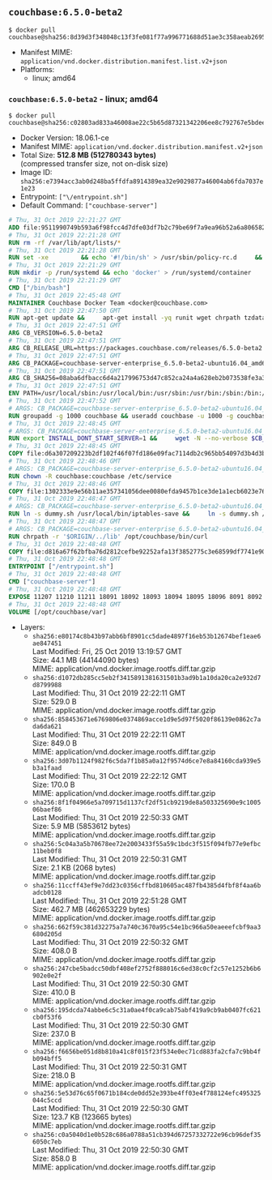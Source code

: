 ## `couchbase:6.5.0-beta2`

```console
$ docker pull couchbase@sha256:8d39d3f348048c13f3fe081f77a996771688d51ae3c358aeab2695675977fe86
```

-	Manifest MIME: `application/vnd.docker.distribution.manifest.list.v2+json`
-	Platforms:
	-	linux; amd64

### `couchbase:6.5.0-beta2` - linux; amd64

```console
$ docker pull couchbase@sha256:c02803ad833a46008ae22c5b65d87321342206ee8c792767e5bdeedc25ada6b3
```

-	Docker Version: 18.06.1-ce
-	Manifest MIME: `application/vnd.docker.distribution.manifest.v2+json`
-	Total Size: **512.8 MB (512780343 bytes)**  
	(compressed transfer size, not on-disk size)
-	Image ID: `sha256:e7394acc3ab0d248ba5ffdfa8914389ea32e9029877a46004ab6fda7037e1e23`
-	Entrypoint: `["\/entrypoint.sh"]`
-	Default Command: `["couchbase-server"]`

```dockerfile
# Thu, 31 Oct 2019 22:21:27 GMT
ADD file:9511990749b593a6f98fcc4d7dfe03df7b2c79be69f7a9ea96b52a6a8065829d in / 
# Thu, 31 Oct 2019 22:21:28 GMT
RUN rm -rf /var/lib/apt/lists/*
# Thu, 31 Oct 2019 22:21:28 GMT
RUN set -xe 		&& echo '#!/bin/sh' > /usr/sbin/policy-rc.d 	&& echo 'exit 101' >> /usr/sbin/policy-rc.d 	&& chmod +x /usr/sbin/policy-rc.d 		&& dpkg-divert --local --rename --add /sbin/initctl 	&& cp -a /usr/sbin/policy-rc.d /sbin/initctl 	&& sed -i 's/^exit.*/exit 0/' /sbin/initctl 		&& echo 'force-unsafe-io' > /etc/dpkg/dpkg.cfg.d/docker-apt-speedup 		&& echo 'DPkg::Post-Invoke { "rm -f /var/cache/apt/archives/*.deb /var/cache/apt/archives/partial/*.deb /var/cache/apt/*.bin || true"; };' > /etc/apt/apt.conf.d/docker-clean 	&& echo 'APT::Update::Post-Invoke { "rm -f /var/cache/apt/archives/*.deb /var/cache/apt/archives/partial/*.deb /var/cache/apt/*.bin || true"; };' >> /etc/apt/apt.conf.d/docker-clean 	&& echo 'Dir::Cache::pkgcache ""; Dir::Cache::srcpkgcache "";' >> /etc/apt/apt.conf.d/docker-clean 		&& echo 'Acquire::Languages "none";' > /etc/apt/apt.conf.d/docker-no-languages 		&& echo 'Acquire::GzipIndexes "true"; Acquire::CompressionTypes::Order:: "gz";' > /etc/apt/apt.conf.d/docker-gzip-indexes 		&& echo 'Apt::AutoRemove::SuggestsImportant "false";' > /etc/apt/apt.conf.d/docker-autoremove-suggests
# Thu, 31 Oct 2019 22:21:29 GMT
RUN mkdir -p /run/systemd && echo 'docker' > /run/systemd/container
# Thu, 31 Oct 2019 22:21:29 GMT
CMD ["/bin/bash"]
# Thu, 31 Oct 2019 22:45:48 GMT
MAINTAINER Couchbase Docker Team <docker@couchbase.com>
# Thu, 31 Oct 2019 22:47:50 GMT
RUN apt-get update &&     apt-get install -yq runit wget chrpath tzdata     lsof lshw sysstat net-tools numactl bzip2 &&     apt-get autoremove && apt-get clean &&     rm -rf /var/lib/apt/lists/* /tmp/* /var/tmp/*
# Thu, 31 Oct 2019 22:47:51 GMT
ARG CB_VERSION=6.5.0-beta2
# Thu, 31 Oct 2019 22:47:51 GMT
ARG CB_RELEASE_URL=https://packages.couchbase.com/releases/6.5.0-beta2
# Thu, 31 Oct 2019 22:47:51 GMT
ARG CB_PACKAGE=couchbase-server-enterprise_6.5.0-beta2-ubuntu16.04_amd64.deb
# Thu, 31 Oct 2019 22:47:51 GMT
ARG CB_SHA256=08aba6dfbacc6d4a217996753d47c852ca24a4a628eb2b073538fe3a3c9ccbc4
# Thu, 31 Oct 2019 22:47:51 GMT
ENV PATH=/usr/local/sbin:/usr/local/bin:/usr/sbin:/usr/bin:/sbin:/bin:/opt/couchbase/bin:/opt/couchbase/bin/tools:/opt/couchbase/bin/install
# Thu, 31 Oct 2019 22:47:52 GMT
# ARGS: CB_PACKAGE=couchbase-server-enterprise_6.5.0-beta2-ubuntu16.04_amd64.deb CB_RELEASE_URL=https://packages.couchbase.com/releases/6.5.0-beta2 CB_SHA256=08aba6dfbacc6d4a217996753d47c852ca24a4a628eb2b073538fe3a3c9ccbc4 CB_VERSION=6.5.0-beta2
RUN groupadd -g 1000 couchbase && useradd couchbase -u 1000 -g couchbase -M
# Thu, 31 Oct 2019 22:48:45 GMT
# ARGS: CB_PACKAGE=couchbase-server-enterprise_6.5.0-beta2-ubuntu16.04_amd64.deb CB_RELEASE_URL=https://packages.couchbase.com/releases/6.5.0-beta2 CB_SHA256=08aba6dfbacc6d4a217996753d47c852ca24a4a628eb2b073538fe3a3c9ccbc4 CB_VERSION=6.5.0-beta2
RUN export INSTALL_DONT_START_SERVER=1 &&     wget -N --no-verbose $CB_RELEASE_URL/$CB_PACKAGE &&     echo "$CB_SHA256  $CB_PACKAGE" | sha256sum -c - &&     dpkg -i ./$CB_PACKAGE && rm -f ./$CB_PACKAGE
# Thu, 31 Oct 2019 22:48:45 GMT
COPY file:d6a307209223b2df102f46f07fd186e09fac7114db2c965bb54097d3b4d3b989 in /etc/service/couchbase-server/run 
# Thu, 31 Oct 2019 22:48:46 GMT
# ARGS: CB_PACKAGE=couchbase-server-enterprise_6.5.0-beta2-ubuntu16.04_amd64.deb CB_RELEASE_URL=https://packages.couchbase.com/releases/6.5.0-beta2 CB_SHA256=08aba6dfbacc6d4a217996753d47c852ca24a4a628eb2b073538fe3a3c9ccbc4 CB_VERSION=6.5.0-beta2
RUN chown -R couchbase:couchbase /etc/service
# Thu, 31 Oct 2019 22:48:46 GMT
COPY file:1302333e9e56b11ae357341056dee0080efda9457b1ce3de1a1ecb6023e760ae in /usr/local/bin/ 
# Thu, 31 Oct 2019 22:48:47 GMT
# ARGS: CB_PACKAGE=couchbase-server-enterprise_6.5.0-beta2-ubuntu16.04_amd64.deb CB_RELEASE_URL=https://packages.couchbase.com/releases/6.5.0-beta2 CB_SHA256=08aba6dfbacc6d4a217996753d47c852ca24a4a628eb2b073538fe3a3c9ccbc4 CB_VERSION=6.5.0-beta2
RUN ln -s dummy.sh /usr/local/bin/iptables-save &&     ln -s dummy.sh /usr/local/bin/lvdisplay &&     ln -s dummy.sh /usr/local/bin/vgdisplay &&     ln -s dummy.sh /usr/local/bin/pvdisplay
# Thu, 31 Oct 2019 22:48:47 GMT
# ARGS: CB_PACKAGE=couchbase-server-enterprise_6.5.0-beta2-ubuntu16.04_amd64.deb CB_RELEASE_URL=https://packages.couchbase.com/releases/6.5.0-beta2 CB_SHA256=08aba6dfbacc6d4a217996753d47c852ca24a4a628eb2b073538fe3a3c9ccbc4 CB_VERSION=6.5.0-beta2
RUN chrpath -r '$ORIGIN/../lib' /opt/couchbase/bin/curl
# Thu, 31 Oct 2019 22:48:48 GMT
COPY file:d816a67f62bfba76d2812cefbe92252afa13f3852775c3e68599df7741e90cb7 in / 
# Thu, 31 Oct 2019 22:48:48 GMT
ENTRYPOINT ["/entrypoint.sh"]
# Thu, 31 Oct 2019 22:48:48 GMT
CMD ["couchbase-server"]
# Thu, 31 Oct 2019 22:48:48 GMT
EXPOSE 11207 11210 11211 18091 18092 18093 18094 18095 18096 8091 8092 8093 8094 8095 8096
# Thu, 31 Oct 2019 22:48:48 GMT
VOLUME [/opt/couchbase/var]
```

-	Layers:
	-	`sha256:e80174c8b43b97abb6bf8901cc5dade4897f16eb53b12674bef1eae6ae847451`  
		Last Modified: Fri, 25 Oct 2019 13:19:57 GMT  
		Size: 44.1 MB (44144090 bytes)  
		MIME: application/vnd.docker.image.rootfs.diff.tar.gzip
	-	`sha256:d1072db285cc5eb2f3415891381631501b3ad9b1a10da20ca2e932d7d8799988`  
		Last Modified: Thu, 31 Oct 2019 22:22:11 GMT  
		Size: 529.0 B  
		MIME: application/vnd.docker.image.rootfs.diff.tar.gzip
	-	`sha256:858453671e6769806e0374869acce1d9e5d97f5020f86139e0862c7ada6da621`  
		Last Modified: Thu, 31 Oct 2019 22:22:11 GMT  
		Size: 849.0 B  
		MIME: application/vnd.docker.image.rootfs.diff.tar.gzip
	-	`sha256:3d07b1124f982f6c5da7f1b85a0a12f9574d6ce7e8a84160cda939e5b3a1faad`  
		Last Modified: Thu, 31 Oct 2019 22:22:12 GMT  
		Size: 170.0 B  
		MIME: application/vnd.docker.image.rootfs.diff.tar.gzip
	-	`sha256:8f1f04966e5a709715d1137cf2df51cb9219de8a503325690e9c100506baef86`  
		Last Modified: Thu, 31 Oct 2019 22:50:33 GMT  
		Size: 5.9 MB (5853612 bytes)  
		MIME: application/vnd.docker.image.rootfs.diff.tar.gzip
	-	`sha256:5c04a3a5b70678ee72e2003433f55a59c1bdc3f515f094fb77e9efbc11beb0f8`  
		Last Modified: Thu, 31 Oct 2019 22:50:31 GMT  
		Size: 2.1 KB (2068 bytes)  
		MIME: application/vnd.docker.image.rootfs.diff.tar.gzip
	-	`sha256:11ccff43ef9e7dd23c0356cffbd810605ac487fb4385d4fbf8f4aa6badcb0128`  
		Last Modified: Thu, 31 Oct 2019 22:51:28 GMT  
		Size: 462.7 MB (462653229 bytes)  
		MIME: application/vnd.docker.image.rootfs.diff.tar.gzip
	-	`sha256:662f59c381d32275a7a740c3670a95c54e1bc966a50eaeeefcbf9aa3680d205d`  
		Last Modified: Thu, 31 Oct 2019 22:50:32 GMT  
		Size: 408.0 B  
		MIME: application/vnd.docker.image.rootfs.diff.tar.gzip
	-	`sha256:247cbe5badcc50dbf408ef2752f888016c6ed38c0cf2c57e1252b6b6902e0e2f`  
		Last Modified: Thu, 31 Oct 2019 22:50:30 GMT  
		Size: 410.0 B  
		MIME: application/vnd.docker.image.rootfs.diff.tar.gzip
	-	`sha256:195dcda74abbe6c5c31a0ae4f0ca9cab75abf419a9cb9ab0407fc621cb0f53f6`  
		Last Modified: Thu, 31 Oct 2019 22:50:30 GMT  
		Size: 237.0 B  
		MIME: application/vnd.docker.image.rootfs.diff.tar.gzip
	-	`sha256:f6656be051d8b810a41c8f015f23f534e0ec71cd883fa2cfa7c9bb4fb094bff5`  
		Last Modified: Thu, 31 Oct 2019 22:50:31 GMT  
		Size: 218.0 B  
		MIME: application/vnd.docker.image.rootfs.diff.tar.gzip
	-	`sha256:5e53d76c65f0671b184cde0dd52e393be4ff03e4f788124efc495325044c5ccd`  
		Last Modified: Thu, 31 Oct 2019 22:50:30 GMT  
		Size: 123.7 KB (123665 bytes)  
		MIME: application/vnd.docker.image.rootfs.diff.tar.gzip
	-	`sha256:c0a5040d1e0b528c686a0788a51cb394d67257332722e96cb96def356050c7eb`  
		Last Modified: Thu, 31 Oct 2019 22:50:30 GMT  
		Size: 858.0 B  
		MIME: application/vnd.docker.image.rootfs.diff.tar.gzip
